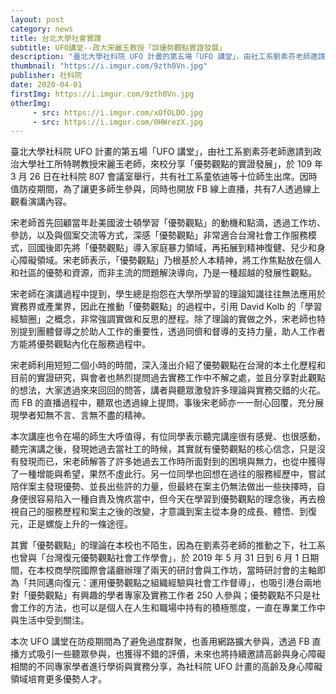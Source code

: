 ```yaml
---
layout: post
category: news
title: 台北大學社會實踐
subtitle: UFO講堂--政大宋麗玉教授「談優勢觀點實證發展」
description: "臺北大學社科院 UFO 計畫的第五場「UFO 講堂」，由社工系劉素芬老師邀請到政治大學社工所特聘教授宋麗玉老師，來校分享「優勢觀點的實證發展」，於 109 年 3 月 26 日在社科院 807 會議室舉行，共有社工系童依迪等十位師生出席。因時值防疫期間，為了讓更多師生參與，同時也開放 FB 線上直播，共有 7 人透過線上觀看演講內容。"
thumbnail: "https://i.imgur.com/9zth0Vn.jpg"
publisher: 社科院
date: 2020-04-01
firstImg: https://i.imgur.com/9zth0Vn.jpg
otherImg:
     - src: https://i.imgur.com/xOfOLDO.jpg
     - src: https://i.imgur.com/0HWrezX.jpg
---
```

臺北大學社科院 UFO 計畫的第五場「UFO 講堂」，由社工系劉素芬老師邀請到政治大學社工所特聘教授宋麗玉老師，來校分享「優勢觀點的實證發展」，於 109 年 3 月 26 日在社科院 807 會議室舉行，共有社工系童依迪等十位師生出席。因時值防疫期間，為了讓更多師生參與，同時也開放 FB 線上直播，共有7人透過線上觀看演講內容。

宋老師首先回顧當年赴美國波士頓學習「優勢觀點」的動機和點滴，透過工作坊、參訪，以及與個案交流等方式，深感「優勢觀點」非常適合台灣社會工作服務模式，回國後即先將「優勢觀點」導入家庭暴力領域，再拓展到精神復健、兒少和身心障礙領域。宋老師表示，「優勢觀點」乃根基於人本精神，將工作焦點放在個人和社區的優勢和資源，而非主流的問題解決導向，乃是一種超越的發展性觀點。

宋老師在演講過程中提到，學生總是抱怨在大學所學習的理論知識往往無法應用於實務界或產業界，因此在推動「優勢觀點」的過程中，引用 David Kolb 的「學習經驗圈」之概念，非常強調實做和反思的歷程。除了理論的實做之外，宋老師也特別提到團體督導之於助人工作的重要性，透過同儕和督導的支持力量，助人工作者方能將優勢觀點內化在服務過程中。

宋老師利用短短二個小時的時間，深入淺出介紹了優勢觀點在台灣的本土化歷程和目前的實證研究，與會者也熱烈提問過去實務工作中不解之處，並且分享對此觀點的想法，大家透過來來回回的問答，講者與聽眾激發許多理論與實務交錯的火花。而 FB 的直播過程中，聽眾也透過線上提問，事後宋老師亦一一耐心回覆，充分展現學者知無不言、言無不盡的精神。

本次講座也令在場的師生大呼值得，有位同學表示聽完講座很有感覺、也很感動，聽完演講之後，發現她過去當社工的時候，其實就有優勢觀點的核心信念，只是沒有發現而已，宋老師解答了許多她過去工作時所面對到的困境與無力，也從中獲得了一種增能與希望，果然不虛此行。另一位同學也回想在過往的服務經歷中，嘗試陪伴案主發現優勢、並長出些許的力量，但最終在案主仍無法做出一些抉擇時，自身便很容易陷入一種自責及愧疚當中，但今天在學習到優勢觀點的理念後，再去檢視自己的服務歷程和案主之後的改變，才意識到案主從本身的成長、體悟、到復元，正是螺旋上升的一條途徑。

其實「優勢觀點」的理論在本校也不陌生，因為在劉素芬老師的推動之下，社工系也曾與「台灣復元優勢觀點社會工作學會」，於 2019 年 5 月 31 日到 6 月 1 日期間，在本校商學院國際會議廳辦理了兩天的研討會與工作坊，當時研討會的主軸即為「共同邁向復元：運用優勢觀點之組織經驗與社會工作督導」，也吸引港台兩地對「優勢觀點」有興趣的學者專家及實務工作者 250 人參與；優勢觀點不只是社會工作的方法，也可以是個人在人生和職場中持有的積極態度，一直在專業工作中與生活中受到關注。

本次 UFO 講堂在防疫期間為了避免過度群聚，也善用網路擴大參與，透過 FB 直播方式吸引一些聽眾參與，也獲得不錯的評價，未來也將持續邀請高齡與身心障礙相關的不同專家學者進行學術與實務分享，為社科院 UFO 計畫的高齡及身心障礙領域培育更多優勢人才。
